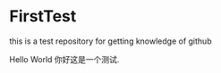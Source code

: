 FirstTest
=========

this is a test repository for getting knowledge of github

Hello World
你好这是一个测试.
